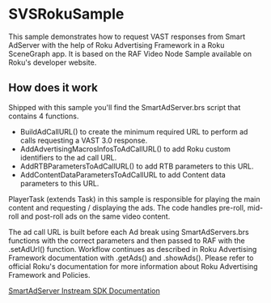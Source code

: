 # SVSRokuSample

This sample demonstrates how to request VAST responses from Smart AdServer with the help of Roku Advertising Framework in a Roku SceneGraph app. 
It is based on the RAF Video Node Sample available on Roku's developer website.

## How does it work

Shipped with this sample you'll find the SmartAdServer.brs script that contains 4 functions. 
- BuildAdCallURL() to create the minimum required URL to perform ad calls requesting a VAST 3.0 response.
- AddAdvertisingMacrosInfosToAdCallURL() to add Roku custom identifiers to the ad call URL.
- AddRTBParametersToAdCallURL() to add RTB parameters to this URL.
- AddContentDataParametersToAdCallURL to add Content data parameters to this URL.

PlayerTask (extends Task) in this sample is responsible for playing the main content and requesting / displaying the ads. 
The code handles pre-roll, mid-roll and post-roll ads on the same video content.

The ad call URL is built before each Ad break using SmartAdServers.brs functions with the correct parameters and then passed to RAF with the .setAdUrl() function.
Workflow continues as described in Roku Advertising Framework documentation with .getAds() and .showAds(). Please refer to official Roku's documentation for more information about Roku Advertising Framework and Policies.

[SmartAdServer Instream SDK Documentation](http://documentation.smartadserver.com/instreamSDK/)

